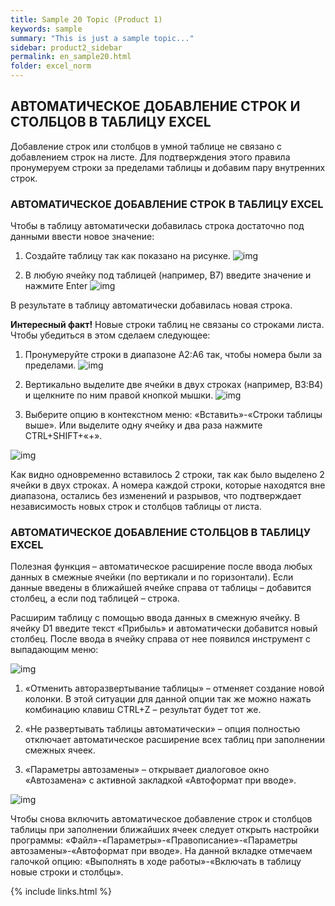 ```yaml
---
title: Sample 20 Topic (Product 1)
keywords: sample
summary: "This is just a sample topic..."
sidebar: product2_sidebar
permalink: en_sample20.html
folder: excel_norm
---
```


## АВТОМАТИЧЕСКОЕ ДОБАВЛЕНИЕ СТРОК И СТОЛБЦОВ В ТАБЛИЦУ EXCEL

Добавление строк или столбцов в умной таблице не связано с добавлением строк на листе. Для подтверждения этого правила пронумеруем строки за пределами таблицы и добавим пару внутренних строк.

### АВТОМАТИЧЕСКОЕ ДОБАВЛЕНИЕ СТРОК В ТАБЛИЦУ EXCEL

Чтобы в таблицу автоматически добавилась строка достаточно под данными ввести новое значение:

1. Создайте таблицу так как показано на рисунке.
        ![img](/images/img.png)

2. В любую ячейку под таблицей (например, B7) введите значение и нажмите Enter
        ![img](/images/img.png)

В результате в таблицу автоматически добавилась новая строка.

**Интересный факт!** Новые строки таблиц не связаны со строками листа. Чтобы убедиться в этом сделаем следующее:

1. Пронумеруйте строки в диапазоне A2:A6 так, чтобы номера были за пределами.
        ![img](/images/img.png)

2. Вертикально выделите две ячейки в двух строках (например, B3:B4) и щелкните по ним правой кнопкой мышки.
        ![img](/images/img.png)

3. Выберите опцию в контекстном меню: «Вставить»-«Строки таблицы выше». Или выделите одну ячейку и два раза нажмите CTRL+SHIFT+«+».

![img](/images/img.png)

Как видно одновременно вставилось 2 строки, так как было выделено 2 ячейки в двух строках. А номера каждой строки, которые находятся вне диапазона, остались без изменений и разрывов, что подтверждает независимость новых строк и столбцов таблицы от листа.

### АВТОМАТИЧЕСКОЕ ДОБАВЛЕНИЕ СТОЛБЦОВ В ТАБЛИЦУ EXCEL

Полезная функция – автоматическое расширение после ввода любых данных в смежные ячейки (по вертикали и по горизонтали). Если данные введены в ближайшей ячейке справа от таблицы – добавится столбец, а если под таблицей – строка.

Расширим таблицу с помощью ввода данных в смежную ячейку. В ячейку D1 введите текст «Прибыль» и автоматически добавится новый столбец. После ввода в ячейку справа от нее появился инструмент с выпадающим меню:

![img](/images/img.png)

1. «Отменить авторазвертывание таблицы» – отменяет создание новой колонки. В этой ситуации для данной опции так же можно нажать комбинацию клавиш CTRL+Z – результат будет тот же.

2. «Не развертывать таблицы автоматически» – опция полностью отключает автоматическое расширение всех таблиц при заполнении смежных ячеек.
 
3. «Параметры автозамены» – открывает диалоговое окно «Автозамена» с активной закладкой «Автоформат при вводе».

![img](/images/img.png)

Чтобы снова включить автоматическое добавление строк и столбцов таблицы при заполнении ближайших ячеек следует открыть настройки программы: «Файл»-«Параметры»-«Правописание»-«Параметры автозамены»-«Автоформат при вводе». На данной вкладке отмечаем галочкой опцию: «Выполнять в ходе работы»-«Включать в таблицу новые строки и столбцы».

{% include links.html %}